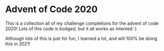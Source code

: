 # Advent of Code 2020
This is a collection all of my challenge completions for the advent of code 2020! Lots of this code is bodged, but it all works as intented :)

Although lots of this is just for fun, I learned a lot, and will 100% be doing this in 2021!
